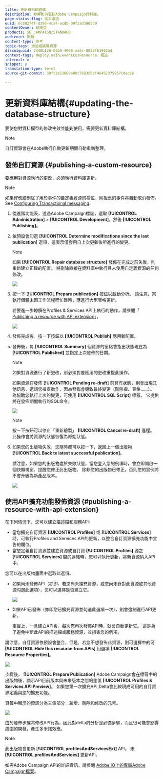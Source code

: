 ```yaml
---
title: 更新資料庫結構
description: 瞭解如何更新Adobe Campaign資料庫。
page-status-flag: 從未激活
uuid: 6c802f4f-d298-4ca4-acdb-09f2ad3865b9
contentOwner: 紹維亞
products: SG_CAMPAIGN/STANDARD
audience: 開發
content-type: 參考
topic-tags: 添加或擴展資源
discoiquuid: 2448b126-66b8-4608-aa6c-8028fb1902a4
context-tags: deploy,main;eventCusResource，概述
internal: n
snippet: y
translation-type: tm+mt
source-git-commit: 00fc2e12669a00c788355ef4e492375957cdad2e

---
```



# 更新資料庫結構{#updating-the-database-structure}

要使您對資料模型的修改生效並能夠使用，需要更新資料庫結構。

>[!NOTE]
>
>自訂資源會在Adobe執行自動更新期間自動重新整理。

## 發佈自訂資源 {#publishing-a-custom-resource}

要應用對資源執行的更改，必須執行資料庫更新。

>[!NOTE]
>
>如果修改或刪除了用於事件的自定義資源的欄位，則相應的事件將自動取消發佈。 See [Configuring Transactional messaging](../../administration/using/configuring-transactional-messaging.md).

1. 從進階功能表，透過Adobe Campaign標誌，選取 **[!UICONTROL Administration]** &gt; **[!UICONTROL Development]**，然後 **[!UICONTROL Publishing]**。
1. 依預設會勾選 **[!UICONTROL Determine modifications since the last publication]** 選項，這表示僅套用自上次更新後所進行的變更。

   >[!NOTE]
   >
   >如果 **[!UICONTROL Repair database structure]** 發佈在完成之前失敗，則重新建立正確的配置。 將刪除直接在資料庫中執行且未使用自定義資源的任何修改。

   ![](assets/schema_extension_12.png)

1. 按一下 **[!UICONTROL Prepare publication]** 按鈕以啟動分析。 請注意，當執行個體未因工作流程而忙碌時，應進行大型表格更新。

   若要進一步瞭解在Profiles &amp; Services API上執行的動作，請參閱「 [Publishing a resource with API extension](#publishing-a-resource-with-api-extension)」。

   ![](assets/schema_extension_13.png)

1. 發佈完成後，按一下按鈕以 **[!UICONTROL Publish]** 應用新配置。
1. 發佈後，每 **[!UICONTROL Summary]** 個資源的窗格會指出狀態現在為 **[!UICONTROL Published]** 並指定上次發佈的日期。

   >[!NOTE]
   >
   >如果對資源進行了新更改，則必須對要應用的更改重複此操作。

   如果資源在發佈 **[!UICONTROL Pending re-draft]** 前具有狀態，則會出現其他訊息，邀請您檢查動作，因為發佈會導致最終變更（刪除欄、表格……）。 為協助您執行上次的變更，可使用 **[!UICONTROL SQL Script]** 標籤。 它提供將在發佈期間執行的SQL命令。

   ![](assets/schema_extension_scriptsql.png)

   >[!NOTE]
   >
   >按一下按鈕可以停止「重新繪製」 **[!UICONTROL Cancel re-draft]** 進程。 此操作會將資源的狀態恢復為原始狀態。

1. 如果您的出版物失敗，您隨時都可以按一下，返回上一個出版物 **[!UICONTROL Back to latest successful publication]**。

   請注意，如果您的出版物處於失敗狀態，當您登入您的例項時，會立即開啟一個快顯視窗，提醒您修正此出版物。 除非您的出版物已修正，否則您的實例將不會升級為新產品版本。

   ![](assets/schema_extension_31.png)

## 使用API擴充功能發佈資源 {#publishing-a-resource-with-api-extension}

在下列情況下，您可以建立描述檔和服務API:

* 當您擴充自訂資源 **[!UICONTROL Profiles]** 或 **[!UICONTROL Services]**&#x200B;時，可執行Profiles and Services API的更新，以整合自訂資源擴充功能中宣告的欄位。
* 當您定義自訂資源並建立資源或自訂資 **[!UICONTROL Profiles]** 源之 **[!UICONTROL Services]** 間的連結時，您可以執行更新，將新資源納入API中。

您可以在出版物畫面中選取此選項。

* 如果尚未發佈API（亦即，若您尚未擴充資源，或您尚未針對此資源或其他資源勾選此選項），您可以選擇是否建立它。

   ![](assets/create-profile-and-services-api.png)

* 如果API已發佈（亦即您已擴充資源並勾選此選項一次），則會強制進行API更新。

   事實上，一旦建立API後，每次您再次發佈API時，就會自動更新它。 這是為了避免中斷此API的描述檔或服務資源，並損害您的例項。

請注意，自訂資源依預設會整合，但是，若您不想發佈此資源，則可選擇中的可 **[!UICONTROL Hide this resource from APIs]** 用選項 **[!UICONTROL Resource Properties]**。

![](assets/removefromextoption.png)

步驟後， **[!UICONTROL Prepare Publication]** Adobe Campaign會在標籤中的出版物後，顯示API目前版本與未來版本之間的差值 **[!UICONTROL Profiles & Services API Preview]**。 如果您第一次擴充API,Delta會比較現成可用的自訂資源定義與您的擴充功能。

頁籤中顯示的資訊分為三個部分：新增、刪除和修改的元素。

![](assets/extendpandsapi_diff.png)

由於發佈步驟將修改API行為，因此對delta的分析是必備步驟，而且很可能會影響周圍的開發，產生多米諾效應。

>[!NOTE]
>
>此出版物會更新 **[!UICONTROL profilesAndServicesExt]** API。 未 **[!UICONTROL profilesAndServices]** 更新API。

如需Adobe Campaign API的詳細資訊，請參閱 [Adobe IO上的專屬Adobe Campaign檔案](https://docs.campaign.adobe.com/doc/standard/en/adobeio.html)。
